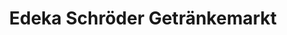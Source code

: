 ---
title: "Edeka Schröder Getränkemarkt"
url: /bornheim/edeka-schroeder-getraenkemarkt/
shop: Getränke
---